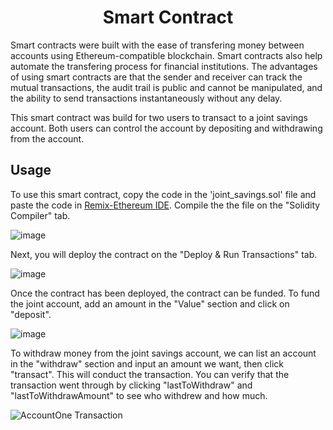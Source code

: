 <h1 align="center">Smart Contract</h1> 

Smart contracts were built with the ease of transfering money between accounts using Ethereum-compatible blockchain. Smart contracts also help automate the transfering process for financial institutions. The advantages of using smart contracts are that the sender and receiver can track the mutual transactions, the audit trail is public and cannot be manipulated, and the ability to send transactions instantaneously without any delay.

This smart contract was build for two users to transact to a joint savings account. Both users can control the account by depositing and withdrawing from the account. 

## Usage

To use this smart contract, copy the code in the 'joint_savings.sol' file and paste the code in [Remix-Ethereum IDE](http://remix.ethereum.org). Compile the the file on the "Solidity Compiler" tab.

![image](https://user-images.githubusercontent.com/84649228/141707451-4e7b992a-d822-427b-869d-9a6a775dfbbd.png)

Next, you will deploy the contract on the "Deploy & Run Transactions" tab.

![image](https://user-images.githubusercontent.com/84649228/141707545-ea8e0bd5-ec82-4bd8-aba8-2c450e85272a.png)

Once the contract has been deployed, the contract can be funded. To fund the joint account, add an amount in the "Value" section and click on "deposit".

![image](https://user-images.githubusercontent.com/84649228/141707765-205a9da8-ff4f-4f7e-b2a2-f7e097ec48de.png)

To withdraw money from the joint savings account, we can list an account in the "withdraw" section and input an amount we want, then click "transact". This will conduct the transaction. You can verify that the transaction went through by clicking "lastToWithdraw" and "lastToWithdrawAmount" to see who withdrew and how much.

![AccountOne Transaction](https://user-images.githubusercontent.com/84649228/141708204-6cfead9b-632a-4283-b519-630f9151c9b0.PNG)


